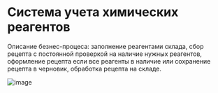 # Система учета химических реагентов
Описание безнес-процеса: заполнение реагентами склада, сбор рецепта с постоянной проверкой на наличие нужных реагентов, оформление рецепта если все реагенты в наличие или сохранение рецепта в черновик, обработка рецепта на складе.

![image](https://github.com/WaG711/Accounting-Chemical-Reagents/assets/137266836/dba6df7b-9528-41ab-aab9-c5097b65ea16)
